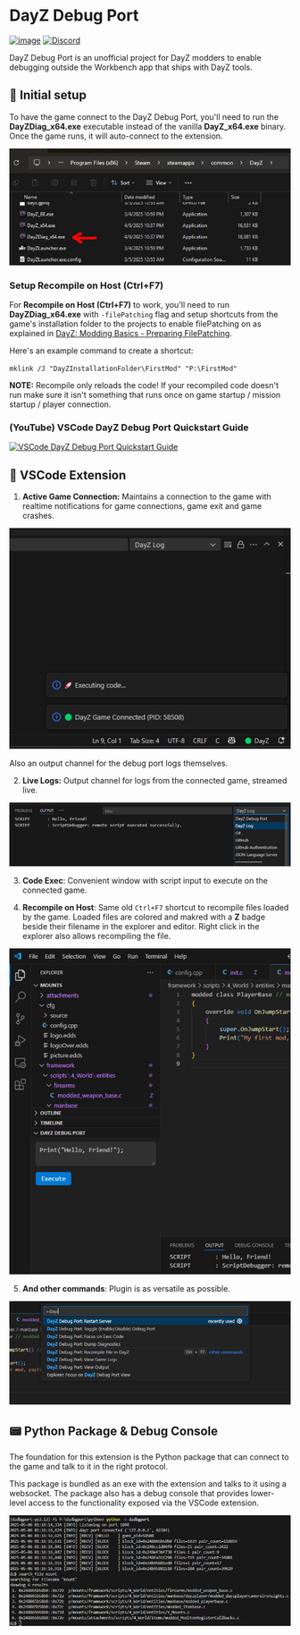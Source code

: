 # DayZ Debug Port

[![image](https://img.shields.io/pypi/v/dzdbgport.svg?logo=pypi&logoColor=white)](https://pypi.python.org/pypi/dzdbgport)
[![Discord](https://img.shields.io/badge/Submit%20Feedback-7289DA?logo=discord&logoColor=white&label=&style=flat)](https://discord.gg/BVSeTgAgJw)

DayZ Debug Port is an unofficial project for DayZ modders to enable debugging outside the Workbench app that ships with DayZ tools.

## 🔧 Initial setup

To have the game connect to the DayZ Debug Port, you'll need to run the **DayZDiag_x64.exe** executable instead of the vanilla **DayZ_x64.exe** binary. Once the game runs, it will auto-connect to the extension.

![dayzdiag](resources/screen-dayzdiag.jpg)

### Setup **Recompile on Host (Ctrl+F7)**

For **Recompile on Host (Ctrl+F7)** to work, you'll need to run **DayZDiag_x64.exe** with `-filePatching` flag and setup shortcuts from the game's installation folder to the projects to enable filePatching on as explained in [DayZ: Modding Basics - Preparing FilePatching](https://community.bistudio.com/wiki/DayZ:Modding_Basics?useskin=vector#Preparing_FilePatching).

Here's an example command to create a shortcut:

`mklink /J "DayZInstallationFolder\FirstMod" "P:\FirstMod"`

**NOTE:** Recompile only reloads the code! If your recompiled code doesn't run make sure it isn't something that runs once on game startup / mission startup / player connection.

### (YouTube) VSCode DayZ Debug Port Quickstart Guide
[![VSCode DayZ Debug Port Quickstart Guide](https://img.youtube.com/vi/PI5-3fOhSI4/0.jpg)](https://www.youtube.com/watch?v=PI5-3fOhSI4 "VSCode DayZ Debug Port Quickstart Guide")

## 🧩 VSCode Extension

1. **Active Game Connection:** Maintains a connection to the game with realtime notifications for game connections, game exit and game crashes.

![statusbar](resources/screen-statusbar.jpg)

Also an output channel for the debug port logs themselves.

2. **Live Logs:** Output channel for logs from the connected game, streamed live.

![logs](resources/screen-logs.jpg)

3. **Code Exec**: Convenient window with script input to execute on the connected game.

4. **Recompile on Host**: Same old `Ctrl+F7` shortcut to recompile files loaded by the game. Loaded files are colored and makred with a **Z** badge beside their filename in the explorer and editor. Right click in the explorer also allows recompiling the file.

![sidebar](resources/screen-sidebar.jpg)

5. **And other commands**: Plugin is as versatile as possible.

![cmdpallette](resources/screen-cmdpallette.jpg)

## 📟 Python Package & Debug Console

The foundation for this extension is the Python package that can connect to the game and talk to it in the right protocol.

This package is bundled as an exe with the extension and talks to it using a websocket. The package also has a debug console that provides lower-level access to the functionality exposed via the VSCode extension.

![console](resources/screen-console.jpg)
